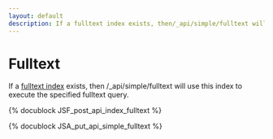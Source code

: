 ```yaml
---
layout: default
description: If a fulltext index exists, then/_api/simple/fulltext will use this index to execute the specified fulltext query
---
```

Fulltext
========

If a [fulltext index](../appendix-glossary.html#fulltext-index) exists, then
/_api/simple/fulltext will use this index to execute the specified fulltext query.

<!-- js/actions/api-index.js -->
{% docublock JSF_post_api_index_fulltext %}

<!-- js/actions/api-index.js -->
{% docublock JSA_put_api_simple_fulltext %}
